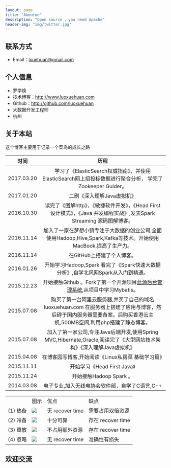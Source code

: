 ```yaml
---
layout: page
title: "Aboutme"
description: "Open source ，you need Apache"
header-img: "img/twitter.jpg"
---
```





## 联系方式

- Email：lxuehuan@gmail.com

## 个人信息

 - 罗学焕
 - 技术博客：http://www.luoxuehuan.com 
 - Github：http://github.com/luoxuehuan
 - 大数据开发工程师
 - 杭州


## 关于本站
这个博客主要用于记录一个菜鸟的成长之路

| 时间        | 历程         | 
| ------------- |:-------------:|
2017.03.20 | 学习了《ElasticSearch权威指南》，并使用ElasticSearch网上招投标数据进行聚合分析， 学完了Zookeeper Guider。
2017.01.20 | 二刷《深入理解Java虚拟机》
2016.10.30 | 读完了《图解http》，《敏捷软件开发》，《Head First 设计模式》，《Java 并发编程实战》,发表Spark Streaming 源码图解博客。
2016.11.14 | 加入了一家在梦想小镇专注于大数据的创业公司,全面使用Hadoop,Hive,Spark,Kafka等技术。开始使用MacBook,提高了生产力。
2016.11.14 | 在GitHub上搭建了个人博客。
2016.01.26 | 开始学习Hadoop,Spark 看完了《Spark快速大数据分析》,自学北风网Spark从入门到精通。
2015.12.23 | 开始接触Github 。Fork了第一个开源项目[蓝源后台管理系统](http://www.lanyuanoss.com/),从项目中学习Mybatis。
2015.07.08 | 购买了第一台阿里云服务器,并买了自己的域名luoxuehuan.com 在服务器上搭建了应用与博客，然后碍于国内服务器需要备案。后购买香港云主机,500MB空间,利用php搭建了静态博客。
2015.07.08 | 加入了第一家公司,专注Java后端开发,使用Spring MVC,Hibernate,Oracle,阅读完了《大型网站技术架构》《深入理解Java虚拟机》
2015.04.08 | 在博客园写博客,开始阅读《Linux私房菜 基础学习篇》
2015.11.11 | 开始学习《Head First Java》
2015.11.24 | 开始接触Hadoop Spark 。
2014.03.08 | 电子专业,加入无线电协会软件部，自学了C语言,C++  


<table>
<tr>
	<td></td>
	<td>图示</td>
	<td>优点</td>
	<td>缺点</td>
</tr>
<tr>
	<td>(1) 热备</td>
	<td><img src="0.imgs/075a.png"></img></td>
	<td>无 recover time</td>
	<td>需要占用双倍资源</td>
</tr>
<tr>
	<td>(2) 冷备</td>
	<td><img src="0.imgs/075b.png"></img></td>
	<td>十分可靠</td>
	<td>存在 recover time</td>
</tr>
<tr>
	<td>(3) 重放</td>
	<td><img src="0.imgs/075c.png"></img></td>
	<td>不占用额外资源</td>
	<td>存在 recover time</td>
</tr>
<tr>
	<td>(4) 忽略</td>
	<td><img src="0.imgs/075d.png"></img></td>
	<td>无 recover time</td>
	<td>准确性有损失</td>
</tr>
</table>

## 欢迎交流

















